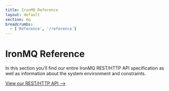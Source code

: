 ```yaml
---
title: IronMQ Reference
layout: default
section: mq
breadcrumbs:
  - ['Reference', '/reference']
---
```


# IronMQ Reference

In this section you'll find our entire IronMQ REST/HTTP API specification as well as information about the system
environment and constraints.


<a href="/mq/reference/api" class="next_item">View our REST/HTTP API --></a><br clear="all" />
